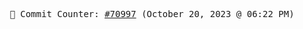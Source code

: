 <p align="center">
    <samp>
        📮 Commit Counter: <a href="https://github.com/Javascript-void0/Javascript-void0/commits/main">#70997</a> (October 20, 2023 @ 06:22 PM)
    </samp>
</p>